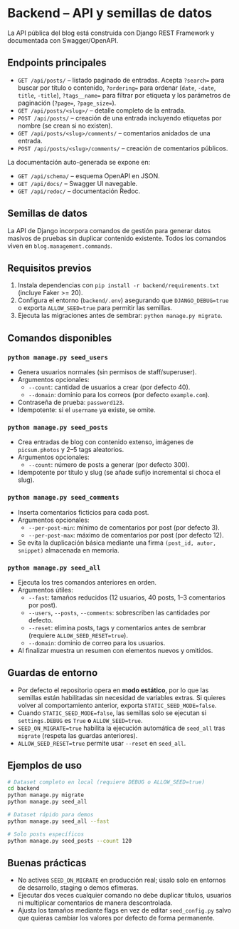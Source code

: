 # Backend – API y semillas de datos

La API pública del blog está construida con Django REST Framework y documentada con Swagger/OpenAPI.

## Endpoints principales

- `GET /api/posts/` – listado paginado de entradas. Acepta `?search=` para buscar por título o contenido, `?ordering=` para ordenar (`date`, `-date`, `title`, `-title`), `?tags__name=` para filtrar por etiqueta y los parámetros de paginación (`?page=`, `?page_size=`).
- `GET /api/posts/<slug>/` – detalle completo de la entrada.
- `POST /api/posts/` – creación de una entrada incluyendo etiquetas por nombre (se crean si no existen).
- `GET /api/posts/<slug>/comments/` – comentarios anidados de una entrada.
- `POST /api/posts/<slug>/comments/` – creación de comentarios públicos.

La documentación auto-generada se expone en:

- `GET /api/schema/` – esquema OpenAPI en JSON.
- `GET /api/docs/` – Swagger UI navegable.
- `GET /api/redoc/` – documentación Redoc.

## Semillas de datos

La API de Django incorpora comandos de gestión para generar datos masivos de pruebas sin duplicar contenido existente. Todos los comandos viven en `blog.management.commands`.

## Requisitos previos

1. Instala dependencias con `pip install -r backend/requirements.txt` (incluye Faker >= 20).
2. Configura el entorno (`backend/.env`) asegurando que `DJANGO_DEBUG=true` o exporta `ALLOW_SEED=true` para permitir las semillas.
3. Ejecuta las migraciones antes de sembrar: `python manage.py migrate`.

## Comandos disponibles

### `python manage.py seed_users`

- Genera usuarios normales (sin permisos de staff/superuser).
- Argumentos opcionales:
  - `--count`: cantidad de usuarios a crear (por defecto 40).
  - `--domain`: dominio para los correos (por defecto `example.com`).
- Contraseña de prueba: `password123`.
- Idempotente: si el `username` ya existe, se omite.

### `python manage.py seed_posts`

- Crea entradas de blog con contenido extenso, imágenes de `picsum.photos` y 2–5 tags aleatorios.
- Argumentos opcionales:
  - `--count`: número de posts a generar (por defecto 300).
- Idempotente por título y slug (se añade sufijo incremental si choca el slug).

### `python manage.py seed_comments`

- Inserta comentarios ficticios para cada post.
- Argumentos opcionales:
  - `--per-post-min`: mínimo de comentarios por post (por defecto 3).
  - `--per-post-max`: máximo de comentarios por post (por defecto 12).
- Se evita la duplicación básica mediante una firma `(post_id, autor, snippet)` almacenada en memoria.

### `python manage.py seed_all`

- Ejecuta los tres comandos anteriores en orden.
- Argumentos útiles:
  - `--fast`: tamaños reducidos (12 usuarios, 40 posts, 1–3 comentarios por post).
  - `--users`, `--posts`, `--comments`: sobrescriben las cantidades por defecto.
  - `--reset`: elimina posts, tags y comentarios antes de sembrar (requiere `ALLOW_SEED_RESET=true`).
  - `--domain`: dominio de correo para los usuarios.
- Al finalizar muestra un resumen con elementos nuevos y omitidos.

## Guardas de entorno

- Por defecto el repositorio opera en **modo estático**, por lo que las semillas están habilitadas sin necesidad de variables extras.
  Si quieres volver al comportamiento anterior, exporta `STATIC_SEED_MODE=false`.
- Cuando `STATIC_SEED_MODE=false`, las semillas solo se ejecutan si `settings.DEBUG` es `True` **o** `ALLOW_SEED=true`.
- `SEED_ON_MIGRATE=true` habilita la ejecución automática de `seed_all` tras `migrate` (respeta las guardas anteriores).
- `ALLOW_SEED_RESET=true` permite usar `--reset` en `seed_all`.

## Ejemplos de uso

```bash
# Dataset completo en local (requiere DEBUG o ALLOW_SEED=true)
cd backend
python manage.py migrate
python manage.py seed_all

# Dataset rápido para demos
python manage.py seed_all --fast

# Solo posts específicos
python manage.py seed_posts --count 120
```

## Buenas prácticas

- No actives `SEED_ON_MIGRATE` en producción real; úsalo solo en entornos de desarrollo, staging o demos efímeras.
- Ejecutar dos veces cualquier comando no debe duplicar títulos, usuarios ni multiplicar comentarios de manera descontrolada.
- Ajusta los tamaños mediante flags en vez de editar `seed_config.py` salvo que quieras cambiar los valores por defecto de forma permanente.
